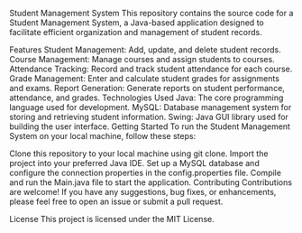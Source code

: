 Student Management System
This repository contains the source code for a Student Management System, a Java-based application designed to facilitate efficient organization and management of student records.

Features
Student Management: Add, update, and delete student records.
Course Management: Manage courses and assign students to courses.
Attendance Tracking: Record and track student attendance for each course.
Grade Management: Enter and calculate student grades for assignments and exams.
Report Generation: Generate reports on student performance, attendance, and grades.
Technologies Used
Java: The core programming language used for development.
MySQL: Database management system for storing and retrieving student information.
Swing: Java GUI library used for building the user interface.
Getting Started
To run the Student Management System on your local machine, follow these steps:

Clone this repository to your local machine using git clone.
Import the project into your preferred Java IDE.
Set up a MySQL database and configure the connection properties in the config.properties file.
Compile and run the Main.java file to start the application.
Contributing
Contributions are welcome! If you have any suggestions, bug fixes, or enhancements, please feel free to open an issue or submit a pull request.

License
This project is licensed under the MIT License.
